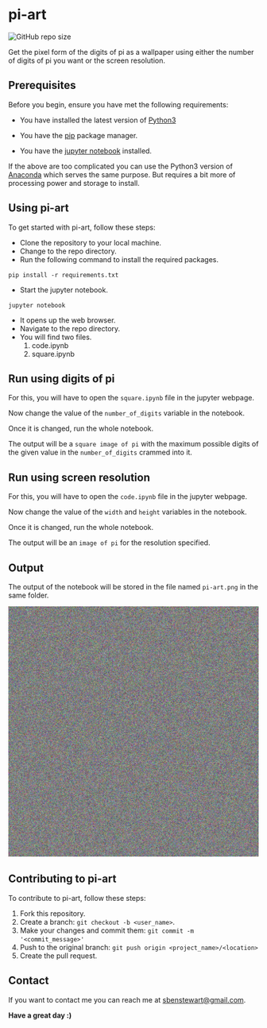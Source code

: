 # pi-art
![GitHub repo size](https://img.shields.io/github/repo-size/sbenstewart/pi-art)

Get the pixel form of the digits of pi as a wallpaper using either the number of digits of pi you want or the screen resolution.<br>

## Prerequisites

Before you begin, ensure you have met the following requirements:
* You have installed the latest version of [Python3](https://www.python.org/downloads/)
* You have the [pip](https://pip.pypa.io/en/stable/installing/) package manager.

* You have the [jupyter notebook](https://github.com/jupyter/notebook/blob/master/README.md#installation) installed.


If the above are too complicated you can use the Python3 version of [Anaconda](https://www.anaconda.com/distribution/) which serves the same purpose. But requires a bit more of processing power and storage to install.

## Using pi-art

To get started with pi-art, follow these steps:

* Clone the repository to your local machine.
* Change to the repo directory.
* Run the following command to install the required packages.
```
pip install -r requirements.txt
```
* Start the jupyter notebook.
```
jupyter notebook
```
* It opens up the web browser. 
* Navigate to the repo directory.
* You will find two files.
    1. code.ipynb
    2. square.ipynb

## Run using digits of pi
For this, you will have to open the `square.ipynb` file in the jupyter webpage.

Now change the value of the `number_of_digits` variable in the notebook. 

Once it is changed, run the whole notebook.

The output will be a `square image of pi` with the maximum possible digits of the given value in the `number_of_digits` crammed into it.

## Run using screen resolution
For this, you will have to open the `code.ipynb` file in the jupyter webpage.

Now change the value of the `width` and `height` variables in the notebook. 

Once it is changed, run the whole notebook.

The output will be an `image of pi` for the resolution specified.

## Output

The output of the notebook will be stored in the file named `pi-art.png` in the same folder.

![The photo](pi-art.png?raw=true "Pi-art")

## Contributing to pi-art
To contribute to pi-art, follow these steps:

1. Fork this repository.
2. Create a branch: `git checkout -b <user_name>`.
3. Make your changes and commit them: `git commit -m '<commit_message>'`
4. Push to the original branch: `git push origin <project_name>/<location>`
5. Create the pull request.

## Contact

If you want to contact me you can reach me at <sbenstewart@gmail.com>.

**Have a great day :)**
